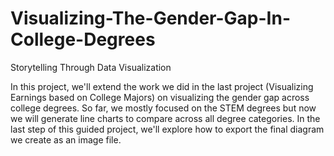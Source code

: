 # Visualizing-The-Gender-Gap-In-College-Degrees
Storytelling Through Data Visualization

In this project, we'll extend the work we did in the last project (Visualizing Earnings based on College Majors) on visualizing the gender gap across college degrees. So far, we mostly focused on the STEM degrees but now we will generate line charts to compare across all degree categories. In the last step of this guided project, we'll explore how to export the final diagram we create as an image file.

